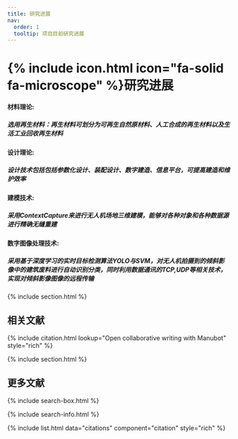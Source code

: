 ```yaml
---
title: 研究进展
nav:
  order: 1
  tooltip: 项目目前研究进展
---
```


# {% include icon.html icon="fa-solid fa-microscope" %}研究进展

#### 材料理论:
##### 选用再生材料：再生材料可划分为可再生自然原材料、人工合成的再生材料以及生活工业回收再生材料
#### 设计理论:
##### 设计技术包括包括参数化设计、装配设计、数字建造、信息平台，可提高建造和维护效率
#### 建模技术:
##### 采用ContextCapture来进行无人机场地三维建模，能够对各种对象和各种数据源进行精确无缝重建
#### 数字图像处理技术:
##### 采用基于深度学习的实时目标检测算法YOLO与SVM，对无人机拍摄到的倾斜影像中的建筑废料进行自动识别分类，同时利用数据通讯的TCP,UDP等相关技术，实现对倾斜影像图像的远程传输

{% include section.html %}

## 相关文献

{% include citation.html lookup="Open collaborative writing with Manubot" style="rich" %}

{% include section.html %}

## 更多文献

{% include search-box.html %}

{% include search-info.html %}

{% include list.html data="citations" component="citation" style="rich" %}
